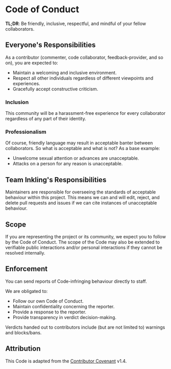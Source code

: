 # Code of Conduct

**TL;DR**: Be friendly, inclusive, respectful, and mindful of your fellow collaborators.

## Everyone's Responsibilities

As a contributor (commenter, code collaborator, feedback-provider, and so on), you are expected to:

- Maintain a welcoming and inclusive environment.
- Respect all other individuals regardless of different viewpoints and experiences.
- Gracefully accept constructive criticism.

### Inclusion

This community will be a harassment-free experience for every collaborator regardless of any part of
their identity.

### Professionalism

Of course, friendly language may result in acceptable banter between collaborators. So what is
acceptable and what is not? As a base example:

- Unwelcome sexual attention or advances are unacceptable.
- Attacks on a person for any reason is unacceptable.

## Team Inkling's Responsibilities

Maintainers are responsible for overseeing the standards of acceptable behaviour within this
project. This means we can and will edit, reject, and delete pull requests and issues if we can cite
instances of unacceptable behaviour.

## Scope

If you are representing the project or its community, we expect you to follow by the Code of
Conduct. The scope of the Code may also be extended to verifiable public interactions and/or
personal interactions if they cannot be resolved internally.

## Enforcement

You can send reports of Code-infringing behaviour directly to staff.

We are obligated to:

- Follow our own Code of Conduct.
- Maintain confidentiality concerning the reporter.
- Provide a response to the reporter.
- Provide transparency in verdict decision-making.

Verdicts handed out to contributors include (but are not limited to) warnings and blocks/bans.

## Attribution

This Code is adapted from the [Contributor Covenant][contributor-covenant] v1.4.

[contributor-covenant]: https://www.contributor-covenant.org/
